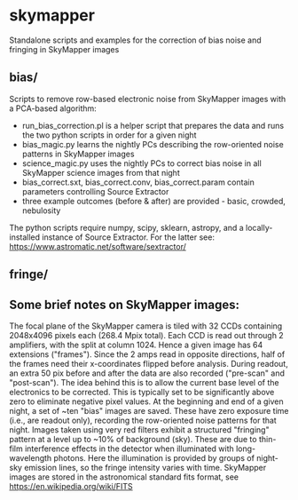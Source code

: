 # skymapper
Standalone scripts and examples for the correction of bias noise and fringing in SkyMapper images

## bias/

Scripts to remove row-based electronic noise from SkyMapper images with a PCA-based algorithm:

- run_bias_correction.pl is a helper script that prepares the data and runs the two python scripts in order for a given night
- bias_magic.py learns the nightly PCs describing the row-oriented noise patterns in SkyMapper images
- science_magic.py uses the nightly PCs to correct bias noise in all SkyMapper science images from that night
- bias_correct.sxt, bias_correct.conv, bias_correct.param contain parameters controlling Source Extractor
- three example outcomes (before & after) are provided - basic, crowded, nebulosity

The python scripts require numpy, scipy, sklearn, astropy, and a locally-installed instance of Source Extractor.
For the latter see: https://www.astromatic.net/software/sextractor/


## fringe/


## Some brief notes on SkyMapper images:

The focal plane of the SkyMapper camera is tiled with 32 CCDs containing 2048x4096 pixels each (268.4 Mpix total).
Each CCD is read out through 2 amplifiers, with the split at column 1024. Hence a given image has 64 extensions ("frames").
Since the 2 amps read in opposite directions, half of the frames need their x-coordinates flipped before analysis.
During readout, an extra 50 pix before and after the data are also recorded ("pre-scan" and "post-scan").
The idea behind this is to allow the current base level of the electronics to be corrected.
This is typically set to be significantly above zero to eliminate negative pixel values.
At the beginning and end of a given night, a set of ~ten "bias" images are saved.
These have zero exposure time (i.e., are readout only), recording the row-oriented noise patterns for that night.
Images taken using very red filters exhibit a structured "fringing" pattern at a level up to ~10% of background (sky).
These are due to thin-film interference effects in the detector when illuminated with long-wavelength photons.
Here the illumination is provided by groups of night-sky emission lines, so the fringe intensity varies with time.
SkyMapper images are stored in the astronomical standard fits format, see https://en.wikipedia.org/wiki/FITS

 
